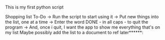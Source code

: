 This is my first python script

Shopping list To-Do
-> Run the script to start using it
-> Put new things into the list, one at a time
-> Enter the word DONE - in all caps - to quit the program
-> And, once i quit, I want the app to show me everything that's on my list
	Maybe possibly add the list to a document to ref later******:
